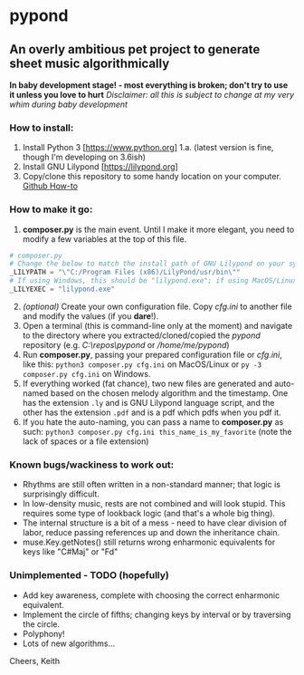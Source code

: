 # pypond
## An overly ambitious pet project to generate sheet music algorithmically

**In baby development stage! - most everything is broken; don't try to use it unless you love to hurt**
_Disclaimer: all this is subject to change at my very whim during baby development_

### How to install:
1. Install Python 3 [https://www.python.org]
  1.a. (latest version is fine, though I'm developing on 3.6ish)
2. Install GNU Lilypond [https://lilypond.org]
3. Copy/clone this repository to some handy location on your computer.
   [Github How-to](https://help.github.com/en/github/creating-cloning-and-archiving-repositories/cloning-a-repository)

### How to make it go:
1. **composer.py** is the main event.  Until I make it more elegant, you need to modify a few variables
   at the top of this file.
```python
# composer.py
# Change the below to match the install path of GNU Lilypond on your system
_LILYPATH = "\"C:/Program Files (x86)/LilyPond/usr/bin\""
# If using Windows, this should be "lilypond.exe"; if using MacOS/Linux, it should simply be "lilypond"
_LILYEXEC = "lilypond.exe"
```
2. _(optional)_ Create your own configuration file.  Copy _cfg.ini_ to another file and modify the values
   (if you **dare**!).
3. Open a terminal (this is command-line only at the moment) and navigate to the directory where you
   extracted/cloned/copied the _pypond_ repository (e.g. _C:\repos\pypond_ or _/home/me/pypond_)
4. Run **composer.py**, passing your prepared configuration file or _cfg.ini_, like this:
`python3 composer.py cfg.ini` on MacOS/Linux or `py -3 composer.py cfg.ini` on Windows.
5. If everything worked (fat chance), two new files are generated and auto-named based on the chosen
   melody algorithm and the timestamp.  One has the extension `.ly` and is GNU Lilypond language script,
   and the other has the extension `.pdf` and is a pdf which pdfs when you pdf it.
6. If you hate the auto-naming, you can pass a name to **composer.py** as such:
   `python3 composer.py cfg.ini this_name_is_my_favorite` (note the lack of spaces or a file extension)

### Known bugs/wackiness to work out:

- Rhythms are still often written in a non-standard manner; that logic is surprisingly difficult.
- In low-density music, rests are not combined and will look stupid.  This requires some type of lookback
  logic (and that's a whole big thing).
- The internal structure is a bit of a mess - need to have clear division of labor, reduce passing references
  up and down the inheritance chain.
- muse.Key.getNotes() still returns wrong enharmonic equivalents for keys like "C#Maj" or "Fd"

### Unimplemented - TODO (hopefully)

- Add key awareness, complete with choosing the correct enharmonic equivalent.
- Implement the circle of fifths; changing keys by interval or by traversing the circle.
- Polyphony!
- Lots of new algorithms...

Cheers,
Keith